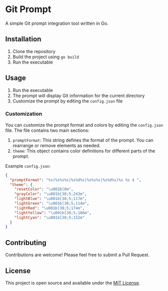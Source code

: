 # Git Prompt

A simple Git prompt integration tool written in Go.

## Installation

1. Clone the repository
2. Build the project using `go build`
3. Run the executable

## Usage

1. Run the executable
2. The prompt will display Git information for the current directory
3. Customize the prompt by editing the `config.json` file

### Customization

You can customize the prompt format and colors by editing the `config.json` file. The file contains two main sections:

1. `promptFormat`: This string defines the format of the prompt. You can rearrange or remove elements as needed.
2. `theme`: This object contains color definitions for different parts of the prompt.

Example `config.json`:

```json
{
  "promptFormat": "%s(%s%s%s|%s%d%s|%s%s%s|%s%d%s)%s %s $ ",
  "theme": {
    "resetColor": "\u001b[0m",
    "grayColor": "\u001b[38;5;243m",
    "lightBlue": "\u001b[38;5;117m",
    "lightGreen": "\u001b[38;5;114m",
    "lightRed": "\u001b[38;5;174m",
    "lightYellow": "\u001b[38;5;186m",
    "lightCyan": "\u001b[38;5;152m"
  }
}
```

## Contributing

Contributions are welcome! Please feel free to submit a Pull Request.

## License

This project is open source and available under the [MIT License](LICENSE).